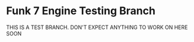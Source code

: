 

# Funk 7 Engine Testing Branch

THIS IS A TEST BRANCH. DON'T EXPECT ANYTHING TO WORK ON HERE SOON
